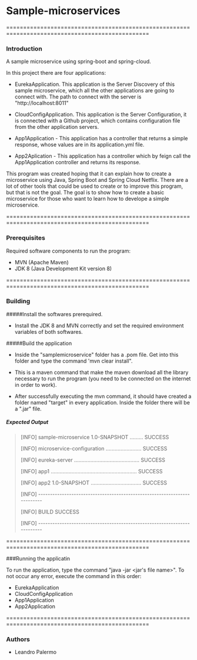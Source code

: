 # Sample-microservices

================================================================================================

### Introduction

   A sample microservice using spring-boot and spring-cloud. 
   
   In this project there are four applications: 

- EurekaApplication. This application is the Server Discovery of this sample microservice, which all the other 
applications are going to connect with. The path to connect with the server is "http://localhost:8011"

- CloudConfigApplication. This application is the  Server Configuration, it is connected with a Github project, 
which contains configuration file from the other application servers.

- App1Application - This application has a controller that returns a simple response, whose values are 
in its application.yml file.

- App2Aplication - This application has a controller which by feign call the App1Application controller and returns
its response.

This program was created hoping that it can explain how to create a microservice using Java, Spring Boot and 
Spring Cloud Netflix. There are a lot of other tools that could be used to create or to improve this program, but that
is not the goal. The goal is to show how to create a basic microservice for those who want to learn 
how to develope a simple microservice.

================================================================================================

### Prerequisites

Required software components to run the program:

- MVN (Apache Maven)
- JDK 8 (Java Development Kit version 8)

================================================================================================

### Building

#####Install the softwares prerequired.

   - Install the JDK 8 and MVN correctly and set the required environment variables of both softwares.

#####Build the application

   - Inside the "samplemicroservice" folder has a .pom file. Get into this folder and type the command 'mvn clear install".
     
   - This is a maven command that make the maven download all the library necessary to run the program (you need to be 
    connected on the internet in order to work).
    
   - After successfully executing the mvn command, it should have created a folder named "target" in every application. 
        Inside the folder there will be a ".jar" file.
    
##### Expected Output
    
>   [INFO] sample-microservice 1.0-SNAPSHOT ......... SUCCESS 
> 
>   [INFO] microservice-configuration ........................ SUCCESS 
>    
>   [INFO] eureka-server ............................................ SUCCESS 
>    
>   [INFO] app1 .......................................................... SUCCESS 
>    
>   [INFO] app2 1.0-SNAPSHOT .................................. SUCCESS 
>    
>   [INFO] -------------------------------------------------------------------------
>    
>   [INFO] BUILD SUCCESS
>    
>   [INFO] -------------------------------------------------------------------------
    

================================================================================================

###Running the applicatin
   
   To run the application, type the command "java -jar <jar's file name>". To not occur any error, execute the command in this order:
   
   - EurekaApplication
   - CloudConfigApplication
   - App1Application
   - App2Application
    
================================================================================================

### Authors
   
   - Leandro Palermo

    